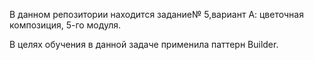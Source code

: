 В данном репозитории находится задание№ 5,вариант А: цветочная композиция, 5-го модуля.

В целях обучения в данной задаче применила паттерн Builder.
